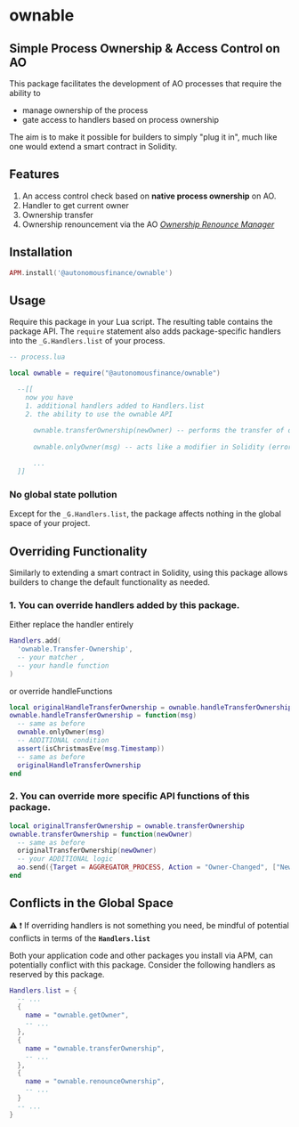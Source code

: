 # ownable

## Simple Process Ownership & Access Control on AO

This package facilitates the development of AO processes that require the ability to

- manage ownership of the process
- gate access to handlers based on process ownership

The aim is to make it possible for builders to simply "plug it in", much like one would extend a smart contract in Solidity.

## Features

1. An access control check based on **native process ownership** on AO. 
2. Handler to get current owner
3. Ownership transfer
4. Ownership renouncement via the AO [_Ownership Renounce Manager_](https://github.com/Autonomous-Finance/ao-ownership-renounce-manager)

## Installation

```lua
APM.install('@autonomousfinance/ownable')
```

## Usage

Require this package in your Lua script. The resulting table contains the package API. The `require` statement also adds package-specific handlers into the `_G.Handlers.list` of your process.

```lua
-- process.lua

local ownable = require("@autonomousfinance/ownable")

  --[[ 
    now you have 
    1. additional handlers added to Handlers.list
    2. the ability to use the ownable API
      
      ownable.transferOwnership(newOwner) -- performs the transfer of ownership
      
      ownable.onlyOwner(msg) -- acts like a modifier in Solidity (errors on negative result)

      ...
  ]]

```

### No global state pollution

Except for the `_G.Handlers.list`, the package affects nothing in the global space of your project.

## Overriding Functionality

Similarly to extending a smart contract in Solidity, using this package allows builders to change the default functionality as needed.

### 1. You can override handlers added by this package.

Either replace the handler entirely
```lua
Handlers.add(
  'ownable.Transfer-Ownership',
  -- your matcher ,
  -- your handle function
)
```

or override handleFunctions
```lua
local originalHandleTransferOwnership = ownable.handleTransferOwnership
ownable.handleTransferOwnership = function(msg)
  -- same as before
  ownable.onlyOwner(msg)
  -- ADDITIONAL condition
  assert(isChristmasEve(msg.Timestamp))
  -- same as before
  originalHandleTransferOwnership
end
```

### 2. You can override more specific API functions of this package.
```lua
local originalTransferOwnership = ownable.transferOwnership
ownable.transferOwnership = function(newOwner)
  -- same as before
  originalTransferOwnership(newOwner)
  -- your ADDITIONAL logic
  ao.send({Target = AGGREGATOR_PROCESS, Action = "Owner-Changed", ["New-Owner"] = newOwner})
end
```

## Conflicts in the Global Space

⚠️ ❗️ If overriding handlers is not something you need, be mindful of potential conflicts in terms of the **`Handlers.list`**

Both your application code and other packages you install via APM, can potentially conflict with this package. Consider the following handlers as reserved by this package.

```lua
Handlers.list = {
  -- ...
  { 
    name = "ownable.getOwner", 
    -- ... 
  },
  { 
    name = "ownable.transferOwnership", 
    -- ... 
  },
  { 
    name = "ownable.renounceOwnership", 
    -- ... 
  }
  -- ...
}
```
